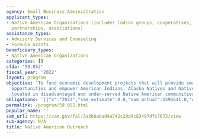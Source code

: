 ```yaml
---
agency: Small Business Administration
applicant_types:
- Native American Organizations (includes lndian groups, cooperatives, corporations,
  partnerships, associations)
assistance_types:
- Advisory Services and Counseling
- Formula Grants
beneficiary_types:
- Native American Organizations
categories: []
cfda: '59.052'
fiscal_year: '2022'
layout: program
objective: 'To fund economic development projects that will provide small business
  opportunities and empower American Indians, Alaska Natives and Native Hawaiian entrepreneurs
  located in disadvantaged and under-served Native American communities nationwide.  '
obligations: '[{"x":"2022","sam_estimate":0.0,"sam_actual":1595641.0,"usa_spending_actual":0.0},{"x":"2023","sam_estimate":3600000.0,"sam_actual":0.0,"usa_spending_actual":0.0},{"x":"2024","sam_estimate":3600000.0,"sam_actual":0.0,"usa_spending_actual":0.0}]'
permalink: /program/59.052.html
popular_name: ''
sam_url: https://sam.gov/fal/3a3b6abad4a742c29d9c83497dfc7672/view
sub-agency: N/A
title: Native American Outreach
---
```

